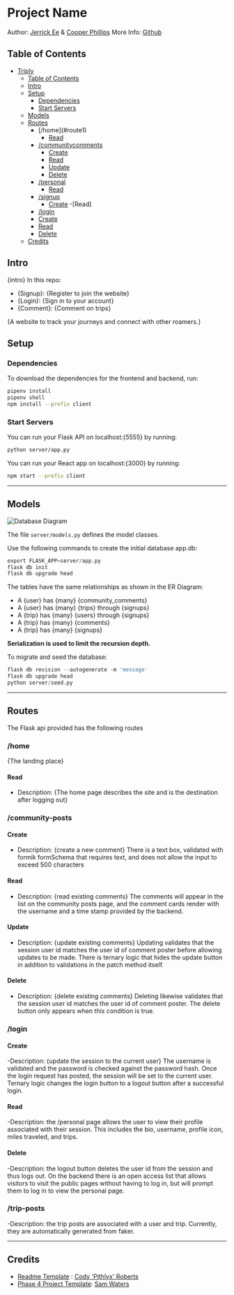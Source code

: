 # Project Name
Author: [Jerrick Ee](https://github.com/Jerricke) & [Cooper Phillips](https://github.com/cmphill)
More Info: [Github](https://github.com/cmphill/python-p4-project-vite)
## Table of Contents
- [Triply](#Triply)
  - [Table of Contents](#table-of-contents)
  - [Intro](#intro)
  - [Setup](#setup)
    - [Dependencies](#dependencies)
    - [Start Servers](#start-servers)
  - [Models](#models)
  - [Routes](#routes)
    - [/home](#route1\)
      - [Read](#method1-1)
    - [/communitycomments](#route2)
      - [Create](#method1-2)
      - [Read](#method2-2)
      - [Update](#method3-2)
      - [Delete](#method4-2)
    - [/personal](#route3)
      - [Read](#method1-3)
    - [/signup](#route4)
      - [Create](#method1-4)
      -[Read]
    - [/login](#route5)
    - [Create](#method1-5)
    - [Read](#method2-5)
    - [Delete](#method3-5)
  - [Credits](#credits)
## Intro
{intro}
In this repo:
  - {Signup}: {Register to join the website}
  - {Login}: {Sign in to your account}
  - {Comment}: {Comment on trips}


{A website to track your journeys and connect with other roamers.}

## Setup
### Dependencies
To download the dependencies for the frontend and backend, run:
```bash
pipenv install
pipenv shell
npm install --prefix client
```
### Start Servers
You can run your Flask API on localhost:{5555} by running:
```bash
python server/app.py
```
You can run your React app on localhost:{3000} by running:
```bash
npm start --prefix client
```
***
## Models
![Database Diagram](https://www.figma.com/file/tfZqqlMuEgzoeUXu221Yte/project-board?type=whiteboard&node-id=0-1&t=oLNlo0H9eIsvKl0j-0)

The file `server/models.py` defines the model classes.

Use the following commands to create the initial database app.db:
```python
export FLASK_APP=server/app.py
flask db init
flask db upgrade head
```
The tables have the same relationships as shown in the ER Diagram:
- A {user} has {many} {community_comments}
- A {user} has {many} {trips} through {signups}
- A {trip} has {many} {users} through {signups}
- A {trip} has {many} {comments}
- A {trip} has {many} {signups}

**Serialization is used to limit the recursion depth.**

To migrate and seed the database:
```python
flask db revision --autogenerate -m 'message'
flask db upgrade head
python server/seed.py
```

***
## Routes

The Flask api provided has the following routes

### /home
{The landing place}
#### Read
  - Description: {The home page describes the site and is the destination after logging out}
### /community-posts

#### Create
  - Description: {create a new comment}
    There is a text box, validated with formik formSchema that requires text, and does not allow the input to exceed 500 characters
 
#### Read
  - Description: {read existing comments}
  The comments will appear in the list on the community posts page, and the comment cards render with the username and a time stamp provided by the backend.
#### Update
  - Description: {update existing comments}
  Updating validates that the session user id matches the user id of comment poster before allowing updates to be made. There is ternary logic that hides the update button in addition to validations in the patch method itself. 

#### Delete
  - Description: {delete existing comments}
  Deleting likewise validates that the session user id matches the user id of comment poster. The delete button only appears when this condition is true. 

### /login

#### Create
  -Description: {update the session to the current user}
  The username is validated and the password is checked against the password hash. Once the login request has posted, the session will be set to the current user.  Ternary logic changes the login button to a logout button after a successful login. 

#### Read
  -Description: the /personal page allows the user to view their profile associated with their session. This includes the bio, username, profile icon, miles traveled, and trips.

#### Delete
  -Description: the logout button deletes the user id from the session and thus logs out. On the backend there is an open access list that allows visitors to visit the public pages without having to log in, but will prompt them to log in to view the personal page.

### /trip-posts
-Description: the trip posts are associated with a user and trip. Currently, they are automatically generated from faker. 


---
## Credits
- [Readme Template](https://github.com/pithlyx/readme) : [Cody 'Pithlyx' Roberts](https://github.com/pithlyx)
- [Phase 4 Project Template](https://github.com/darkcohiba/python-p4-project-template): [Sam Waters](https://github.com/darkcohiba)
